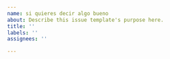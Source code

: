 ```yaml
---
name: si quieres decir algo bueno
about: Describe this issue template's purpose here.
title: ''
labels: ''
assignees: ''

---
```



